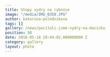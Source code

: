 ```yaml
---
title: Stopy vydry na rybníce
image: "/media/IMG_0350.JPG"
author: katerina-polednikova
tags: []
gallery: /news/pocitali-jsme-vydry-na-dacicku
position: 58
date: 2016-05-18 20:44:02.000000000 Z
category: gallery
layout: photo
---
```


